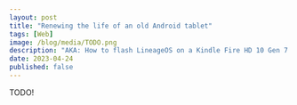 ```yaml
---
layout: post
title: "Renewing the life of an old Android tablet"
tags: [Web]
image: /blog/media/TODO.png
description: "AKA: How to flash LineageOS on a Kindle Fire HD 10 Gen 7 + why I hate the XDA Developers Forum"
date: 2023-04-24
published: false
---
```


TODO!